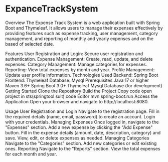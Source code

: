 # ExpanceTrackSystem
Overview
The Expense Track System is a web application built with Spring Boot and Thymeleaf. It allows users to manage their expenses effectively by providing features such as expense tracking, user management, category management, and reporting of monthly and yearly expenses and on the based of selected date.

Features
User Registration and Login: Secure user registration and authentication.
Expense Management: Create, read, update, and delete expenses.
Category Management: Manage categories for expenses.
Reporting: View total expenses by month and year.
Profile Management: Update user profile information.
Technologies Used
Backend: Spring Boot
Frontend: Thymeleaf
Database: Mysql 
Prerequisites
Java 17 or higher
Maven 3.6+
Spring Boot 3.0+
Thymeleaf
Mysql Database (for development)
Getting Started
Clone the Repository
Build the Project
Copy code
open project in sts(springtool suit) code Editor
mvn spring-boot:run
Access the Application
Open your browser and navigate to http://localhost:8080.

Usage
User Registration and Login
Navigate to the registration page.
Fill in the required details (name, email, password) to create an account.
Login with your credentials.
Managing Expenses
Once logged in, navigate to the "Expenses" section.
Add a new expense by clicking the "Add Expense" button.
Fill in the expense details (amount, date, description, category) and save.
View, edit, or delete expenses as needed.
Managing Categories
Navigate to the "Categories" section.
Add new categories or edit existing ones.
Reporting
Navigate to the "Reports" section.
View the total expenses for each month and year.
